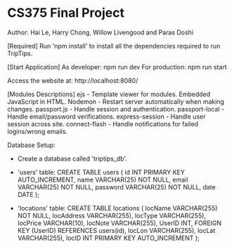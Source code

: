 # CS375 Final Project
Author: Hai Le, Harry Chong, Willow Livengood and Paras Doshi

[Required]
Run 'npm install' to install all the dependencies required to run TripTips.

[Start Application]
As developer: npm run dev
For production: npm run start

Access the website at: http://localhost:8080/

[Modules Descriptions]
ejs - Template viewer for modules. Embedded JavaScript in HTML.
Nodemon - Restart server automatically when making changes.
passport.js - Handle session and authentication.
passport-local - Handle email/password verifications.
express-session - Handle user session across site.
connect-flash - Handle notifications for failed logins/wrong emails.

Database Setup:
- Create a database called 'triptips_db'.
- 'users' table:
    CREATE TABLE users (
        id INT PRIMARY KEY AUTO_INCREMENT,
        name VARCHAR(25) NOT NULL,
        email VARCHAR(25) NOT NULL,
        password VARCHAR(25) NOT NULL,
        date DATE
    );

- 'locations' table:
    CREATE TABLE locations (
        locName VARCHAR(255) NOT NULL,
        locAddress VARCHAR(255),
        locType VARCHAR(255),
        locPrice VARCHAR(10),
        locNote VARCHAR(255),
        UserID INT,
        FOREIGN KEY (UserID) REFERENCES users(id),
        locLon VARCHAR(255),
        locLat VARCHAR(255),
        locID INT PRIMARY KEY AUTO_INCREMENT
    );   
